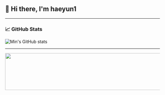 ## 👋 Hi there, I'm haeyun1

-----

### 📈 GitHub Stats

![Min's GitHub stats](https://github-readme-stats.vercel.app/api?username=haeyun1&show_icons=true&theme=radical)

-----

<a href="https://github.com/devxb/gitanimals">
  <img src="https://render.gitanimals.org/lines/haeyun1?pet-id=1" width="1000" height="120"/>
</a>
